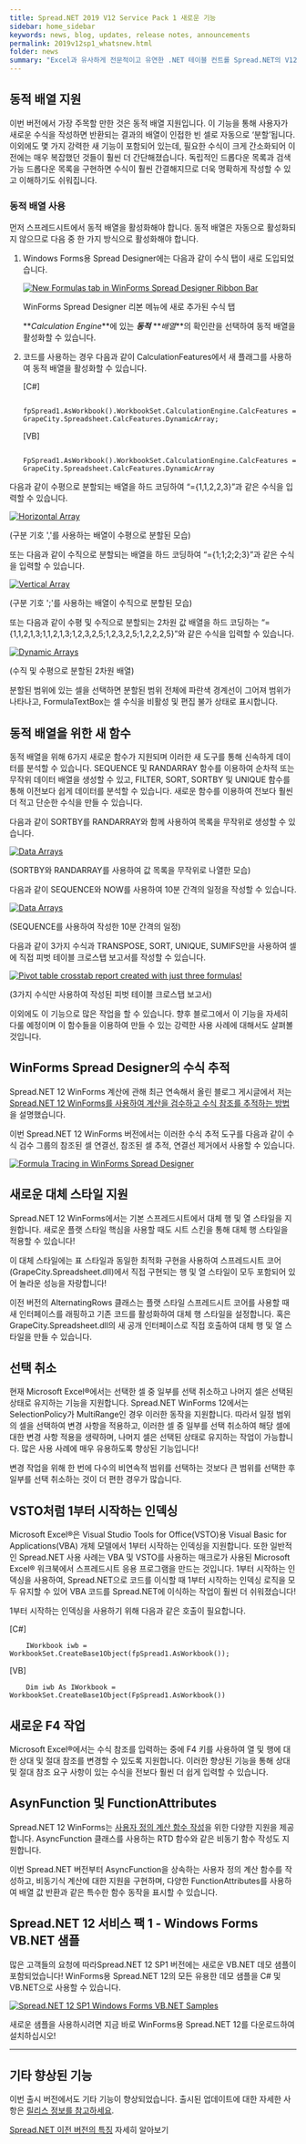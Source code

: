 ```yaml
---
title: Spread.NET 2019 V12 Service Pack 1 새로운 기능
sidebar: home_sidebar
keywords: news, blog, updates, release notes, announcements
permalink: 2019v12sp1_whatsnew.html
folder: news
summary: "Excel과 유사하게 전문적이고 유연한 .NET 테이블 컨트롤 Spread.NET의 V12 Service Pack 1이 출시되었습니다!"
---
```


## 동적 배열 지원

이번 버전에서 가장 주목할 만한 것은 동적 배열 지원입니다. 이 기능을 통해 사용자가 새로운 수식을 작성하면 반환되는 결과의 배열이 인접한 빈 셀로 자동으로 ‘분할’됩니다. 이외에도 몇 가지 강력한 새 기능이 포함되어 있는데, 필요한 수식이 크게 간소화되어 이전에는 매우 복잡했던 것들이 훨씬 더 간단해졌습니다.
독립적인 드롭다운 목록과 검색 가능 드롭다운 목록을 구현하면 수식이 훨씬 간결해지므로 더욱 명확하게 작성할 수 있고 이해하기도 쉬워집니다.

### 동적 배열 사용

먼저 스프레드시트에서 동적 배열을 활성화해야 합니다. 동적 배열은 자동으로 활성화되지 않으므로 다음 중 한 가지 방식으로 활성화해야 합니다.

1. Windows Forms용 Spread Designer에는 다음과 같이 수식 탭이 새로 도입되었습니다.

    [![New Formulas tab in WinForms Spread Designer Ribbon Bar](https://gccontent.blob.core.windows.net/gccontent/blogs/spread/20190513-spread-net-sp-1/1.png "New Formulas tab in WinForms Spread Designer Ribbon Bar")](https://www.grapecity.com/blogs/spread-net-2019-v1-sp-1#)

    WinForms Spread Designer 리본 메뉴에 새로 추가된 수식 탭

    **_Calculation Engine_**에 있는 **_동적_** **_배열_**의 확인란을 선택하여 동적 배열을 활성화할 수 있습니다.

2. 코드를 사용하는 경우 다음과 같이 CalculationFeatures에서 새 플래그를 사용하여 동적 배열을 활성화할 수 있습니다.

    [C#]
    ```
        fpSpread1.AsWorkbook().WorkbookSet.CalculationEngine.CalcFeatures = GrapeCity.Spreadsheet.CalcFeatures.DynamicArray;
    ```

    [VB]
    ```
        FpSpread1.AsWorkbook().WorkbookSet.CalculationEngine.CalcFeatures = GrapeCity.Spreadsheet.CalcFeatures.DynamicArray
    ```

다음과 같이 수평으로 분할되는 배열을 하드 코딩하여 “={1,1,2,2,3}”과 같은 수식을 입력할 수 있습니다.

[![Horizontal Array](https://gccontent.blob.core.windows.net/gccontent/blogs/spread/20190513-spread-net-sp-1/2.png "Horizontal array using ',' separator spilled horizontally")](https://www.grapecity.com/blogs/spread-net-2019-v1-sp-1#)

(구분 기호 ','를 사용하는 배열이 수평으로 분할된 모습)

또는 다음과 같이 수직으로 분할되는 배열을 하드 코딩하여 “={1;1;2;2;3}”과 같은 수식을 입력할 수 있습니다.

[![Vertical Array](https://gccontent.blob.core.windows.net/gccontent/blogs/spread/20190513-spread-net-sp-1/3.png "Vertical array using ';' separator spills vertically")](https://www.grapecity.com/blogs/spread-net-2019-v1-sp-1#)

(구분 기호 ';'를 사용하는 배열이 수직으로 분할된 모습)

또는 다음과 같이 수평 및 수직으로 분할되는 2차원 값 배열을 하드 코딩하는 “={1,1,2,1,3;1,1,2,1,3;1,2,3,2,5;1,2,3,2,5;1,2,2,2,5}”와 같은 수식을 입력할 수 있습니다.

[![Dynamic Arrays](https://gccontent.blob.core.windows.net/gccontent/blogs/spread/20190513-spread-net-sp-1/4.png "2-dimensional array spills both vertically and horizontally")](https://www.grapecity.com/blogs/spread-net-2019-v1-sp-1#)

(수직 및 수평으로 분할된 2차원 배열)

분할된 범위에 있는 셀을 선택하면 분할된 범위 전체에 파란색 경계선이 그어져 범위가 나타나고, FormulaTextBox는 셀 수식을 비활성 및 편집 불가 상태로 표시합니다.

## 동적 배열을 위한 새 함수

동적 배열을 위해 6가지 새로운 함수가 지원되며 이러한 새 도구를 통해 신속하게 데이터를 분석할 수 있습니다. SEQUENCE 및 RANDARRAY 함수를 이용하여 순차적 또는 무작위 데이터 배열을 생성할 수 있고, FILTER, SORT, SORTBY 및 UNIQUE 함수를 통해 이전보다 쉽게 데이터를 분석할 수 있습니다. 새로운 함수를 이용하여 전보다 훨씬 더 적고 단순한 수식을 만들 수 있습니다.

다음과 같이 SORTBY를 RANDARRAY와 함께 사용하여 목록을 무작위로 생성할 수 있습니다.

[![Data Arrays](https://gccontent.blob.core.windows.net/gccontent/blogs/spread/20190513-spread-net-sp-1/5.png "Randomize ordering for a list of values with SORTBY and RANDARRAY")](https://www.grapecity.com/blogs/spread-net-2019-v1-sp-1#)

(SORTBY와 RANDARRAY를 사용하여 값 목록을 무작위로 나열한 모습)

다음과 같이 SEQUENCE와 NOW를 사용하여 10분 간격의 일정을 작성할 수 있습니다.

[![Data Arrays](https://gccontent.blob.core.windows.net/gccontent/blogs/spread/20190513-spread-net-sp-1/6.png "Schedule every tem minutes using SEQUENCE")](https://www.grapecity.com/blogs/spread-net-2019-v1-sp-1#)

(SEQUENCE를 사용하여 작성한 10분 간격의 일정)

다음과 같이 3가지 수식과 TRANSPOSE, SORT, UNIQUE, SUMIFS만을 사용하여 셀에 직접 피벗 테이블 크로스탭 보고서를 작성할 수 있습니다.

[![Pivot table crosstab report created with just three formulas!](https://gccontent.blob.core.windows.net/gccontent/blogs/spread/20190513-spread-net-sp-1/7.png "Pivot table crosstab report created with just three formulas")](https://www.grapecity.com/blogs/spread-net-2019-v1-sp-1#)

(3가지 수식만 사용하여 작성된 피벗 테이블 크로스탭 보고서)

이외에도 이 기능으로 많은 작업을 할 수 있습니다. 향후 블로그에서 이 기능을 자세히 다룰 예정이며 이 함수들을 이용하여 만들 수 있는 강력한 사용 사례에 대해서도 살펴볼 것입니다.

## WinForms Spread Designer의 수식 추적

Spread.NET 12 WinForms 계산에 관해 최근 연속해서 올린 블로그 게시글에서 저는 [Spread.NET 12 WinForms를 사용하여 계산을 검수하고 수식 참조를 추적하는 방법](https://www.grapecity.com/blogs/spread-dot-net-calculation-part-four)을 설명했습니다.

이번 Spread.NET 12 WinForms 버전에서는 이러한 수식 추적 도구를 다음과 같이 수식 검수 그룹의 참조된 셀 연결선, 참조된 셀 추적, 연결선 제거에서 사용할 수 있습니다.

[ 
![Formula Tracing in WinForms Spread Designer](https://gccontent.blob.core.windows.net/gccontent/blogs/spread/20190513-spread-net-sp-1/8.png)](https://www.grapecity.com/blogs/spread-net-2019-v1-sp-1#)

## 새로운 대체 스타일 지원

Spread.NET 12 WinForms에서는 기본 스프레드시트에서 대체 행 및 열 스타일을 지원합니다. 새로운 플랫 스타일 핵심을 사용할 때도 시트 스킨을 통해 대체 행 스타일을 적용할 수 있습니다!

이 대체 스타일에는 표 스타일과 동일한 최적화 구현을 사용하여 스프레드시트 코어(GrapeCity.Spreadsheet.dll)에서 직접 구현되는 행 및 열 스타일이 모두 포함되어 있어 놀라운 성능을 자랑합니다!

이전 버전의 AlternatingRows 클래스는 플랫 스타일 스프레드시트 코어를 사용할 때 새 인터페이스를 래핑하고 기존 코드를 활성화하여 대체 행 스타일을 설정합니다. 혹은 GrapeCity.Spreadsheet.dll의 새 공개 인터페이스로 직접 호출하여 대체 행 및 열 스타일을 만들 수 있습니다.

## 선택 취소

현재 Microsoft Excel®에서는 선택한 셀 중 일부를 선택 취소하고 나머지 셀은 선택된 상태로 유지하는 기능을 지원합니다. Spread.NET WinForms 12에서는 SelectionPolicy가 MultiRange인 경우 이러한 동작을 지원합니다. 따라서 일정 범위의 셀을 선택하여 변경 사항을 적용하고, 이러한 셀 중 일부를 선택 취소하여 해당 셀에 대한 변경 사항 적용을 생략하며, 나머지 셀은 선택된 상태로 유지하는 작업이 가능합니다. 많은 사용 사례에 매우 유용하도록 향상된 기능입니다!

변경 작업을 위해 한 번에 다수의 비연속적 범위를 선택하는 것보다 큰 범위를 선택한 후 일부를 선택 취소하는 것이 더 편한 경우가 많습니다.

## VSTO처럼 1부터 시작하는 인덱싱

Microsoft Excel®은 Visual Studio Tools for Office(VSTO)용 Visual Basic for Applications(VBA) 개체 모델에서 1부터 시작하는 인덱싱을 지원합니다. 또한 일반적인 Spread.NET 사용 사례는 VBA 및 VSTO를 사용하는 매크로가 사용된 Microsoft Excel® 워크북에서 스프레드시트 응용 프로그램을 만드는 것입니다. 1부터 시작하는 인덱싱을 사용하여, Spread.NET으로 코드를 이식할 때 1부터 시작하는 인덱싱 로직을 모두 유지할 수 있어 VBA 코드를 Spread.NET에 이식하는 작업이 훨씬 더 쉬워졌습니다!

1부터 시작하는 인덱싱을 사용하기 위해 다음과 같은 호출이 필요합니다.

[C#]
```
    IWorkbook iwb = WorkbookSet.CreateBase1Object(fpSpread1.AsWorkbook());
```

[VB]
```
    Dim iwb As IWorkbook = WorkbookSet.CreateBase1Object(FpSpread1.AsWorkbook())
```

## 새로운 F4 작업

Microsoft Excel®에서는 수식 참조를 입력하는 중에 F4 키를 사용하여 열 및 행에 대한 상대 및 절대 참조를 변경할 수 있도록 지원합니다. 이러한 향상된 기능을 통해 상대 및 절대 참조 요구 사항이 있는 수식을 전보다 훨씬 더 쉽게 입력할 수 있습니다.

## AsynFunction 및 FunctionAttributes

Spread.NET 12 WinForms는 [사용자 정의 계산 함수 작성](https://www.grapecity.com/blogs/spread-dot-net-calculation-part-three)을 위한 다양한 지원을 제공합니다. AsyncFunction 클래스를 사용하는 RTD 함수와 같은 비동기 함수 작성도 지원합니다.

이번 Spread.NET 버전부터 AsyncFunction을 상속하는 사용자 정의 계산 함수를 작성하고, 비동기식 계산에 대한 지원을 구현하며, 다양한 FunctionAttributes를 사용하여 배열 값 반환과 같은 특수한 함수 동작을 표시할 수 있습니다.

## Spread.NET 12 서비스 팩 1 - Windows Forms VB.NET 샘플

많은 고객들의 요청에 따라Spread.NET 12 SP1 버전에는 새로운 VB.NET 데모 샘플이 포함되었습니다! WinForms용 Spread.NET 12의 모든 유용한 데모 샘플을 C# 및 VB.NET으로 사용할 수 있습니다.

[![Spread.NET 12 SP1 Windows Forms VB.NET Samples](https://gccontent.blob.core.windows.net/gccontent/blogs/spread/20190513-spread-net-sp-1/Spread.NET-12-SP1-Windows-Forms-VB.NET-Samples.jpg)](https://www.grapecity.com/blogs/spread-net-2019-v1-sp-1#)

새로운 샘플을 사용하시려면 지금 바로 WinForms용 Spread.NET 12를 다운로드하여 설치하십시오!

---

## 기타 향상된 기능

이번 출시 버전에서도 기타 기능이 향상되었습니다. 출시된 업데이트에 대한 자세한 사항은 [릴리스 정보를 참고하세요](http://help.grapecity.com/spread/SpreadNET12ReadMe/webframe.html#rnotes.html).

[Spread.NET 이전 버전의 특징](https://www.grapecity.co.kr/spread-winform/history) 자세히 알아보기